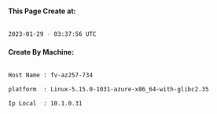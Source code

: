 
   
#### This Page Create at:

```bash

2023-01-29 - 03:37:56 UTC

```

#### Create By Machine:

```bash

Host Name : fv-az257-734

platform  : Linux-5.15.0-1031-azure-x86_64-with-glibc2.35

Ip Local  : 10.1.0.31

```

